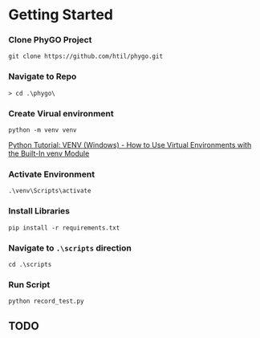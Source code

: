 # Getting Started


### Clone PhyGO Project

`git clone https://github.com/htil/phygo.git`

### Navigate to Repo

`> cd .\phygo\`


### Create Virual environment
`python -m venv venv`

[Python Tutorial: VENV (Windows) - How to Use Virtual Environments with the Built-In venv Module
 ](https://www.youtube.com/watch?v=APOPm01BVrk)


### Activate Environment
`.\venv\Scripts\activate`


### Install Libraries
`pip install -r requirements.txt`


### Navigate to `.\scripts` direction

`cd .\scripts`

### Run Script

`python record_test.py`


## TODO 